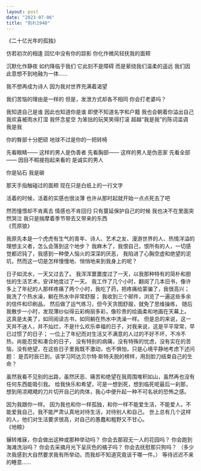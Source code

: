 ```yaml
---
layout: post
date: "2023-07-06"
title: "別れ1940"
---
```

《二十亿光年的孤独》

仿若初次的相逢
回忆中没有你的踪影
你化作微风轻抚我的面颊

沉默化作静夜
如约降临于我们
它此刻不是障碍
而是萦绕我们温柔的遥远
我们因此意想不到地融为一体……

我不想再成为诗人
因为我对世界充满着渴望

我们苦恼的理由是一样的
但是，发泄方式却各不相同
你会打老婆吗？

我知道自己是谁
因此也知道你是谁
即使不知道名字和户籍
我也会朝着你溢出自己
我欢喜被雨水打湿
我怀念星空
为笨拙的玩笑笑得打滚
超越“我是我”的陈词滥调
我是我

你的臀部十分肥硕
地球不过是你的一把转椅

先看眼睛——
这样的男人是伪善者
先看胸部——
这样的男人是伪恶家
先看全部——
因目不暇接抱起来看的
是诚实的男人

你是钻石
我是碳

那天手指触碰过的面颊
现在只是白纸上的一行文字

活着的时候，活着的实感也很淡薄
也许从那时起就开始一点点死去了吧

然而憧憬却不肯离去
情感也不肯回归
只有蔓延保护自己的时候
我也决不在里面突然哭泣
我只是揣摩着季节带去又带来的东西
<br>
《荒原狼》

我原先本是一个虎虎有生气的青年、诗人、艺术之友、漫游世界的人、热情洋溢的理想主义者，怎么会落到这个地步？
我麻木了，我恨自己，恨所有的人，一切感觉都迟钝了，我感到一种使人恼火的深深的厌恶，
我陷进了心胸空虚和绝望的泥坑，然而这一切是怎样慢慢地、悄悄地来到我身上的呢？

日子如流水，一天又过去了。
我浑浑噩噩度过了一天，以我那种特有的简朴和胆怯的生活艺术，安详地度过了一天。
我工作了几个小时，翻阅了几本旧书，像许多上了年纪的人那样疼痛了两个小时，我吃了药，把疼痛给蒙骗了，我很高兴；
我洗了个热水澡，躺在热水中非常舒服；
我收到三个邮件，浏览了一遍这些多余的信件和印刷品，
然后做了运气练习，但今天贪图舒服，就免了思维操练，
随后我散步一小时，发现薄纱似得云彩绚丽多彩，像珍贵的绘画柔和地画在天幕上。
这真是太美了，如同阅读古书，如同躺在热水中洗澡一样。
但是总的来说，这一天并不迷人，并不灿烂，不是什么欢乐幸福的日子，对我来说，这是平平常常，早已过惯了的日子；
一位上了年纪而对生活又不满意的人过的不好不坏，不冷不热，尚能忍受和凑合的日子，
没有特别的病痛，没有特殊的忧虑，没有实在的苦恼，没有绝望，在这些日子里我既不激动，也不惧怕，只是心境平静地考虑下述问题：
是否时辰已到，该学习阿达贝尔特·斯特夫脱的榜样，用刮脸刀结束自己的生命？

虽然我看不见别的出路，虽然厌恶、痛苦和绝望在我周围堆积如山，虽然再也没有任何东西能吸引我。
给我快乐和希望，可是一想到死，想到临死呢最后一刹那，想到用凉飕飕的刀片切开自己的肉体，我心中便升起一种不可名状的恐怖之感。

因为我跟你一样。
因为我也和你一样孤独，和你一样不能爱生活，不能爱人，不能爱我自己，我不能严肃认真地对待生活，对待别人和自己。
世上总有几个这样的人，他们对生活要求很高，对自己的愚蠢和粗野又不甘心。
<br>
《地粮》

辗转难寐，你会做出这种或那种举动吗？
你会去那寂无一人的花园吗？
你会跑到海滩洗浴吗？
你会去采摘月光下呈灰色的橘子吗？
你会去抚慰那只狗吗？
（多少次我感到大自然要求我有所举动，而我却不知道究竟该干哪一件。）
等待迟迟不来的睡意......